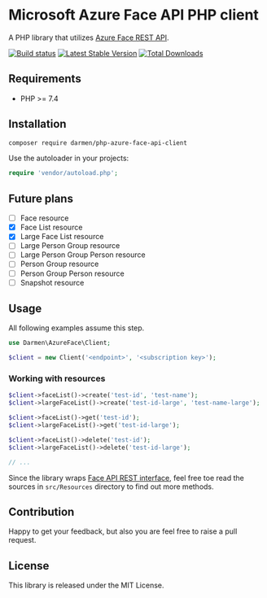 # Microsoft Azure Face API PHP client

A PHP library that utilizes [Azure Face REST API](https://docs.microsoft.com/en-us/rest/api/face/).

[![Build status](https://github.com/darmen/php-azure-face-api-client/workflows/Tests/badge.svg)](https://github.com/darmen/php-azure-face-api-client/actions)
[![Latest Stable Version](http://poser.pugx.org/darmen/php-azure-face-api-client/v/stable)](https://packagist.org/packages/darmen/php-azure-face-api-client)
[![Total Downloads](http://poser.pugx.org/darmen/php-azure-face-api-client/downloads)](https://packagist.org/packages/darmen/php-azure-face-api-client)

## Requirements

* PHP >= 7.4

## Installation

```bash
composer require darmen/php-azure-face-api-client
```

Use the autoloader in your projects:

```php
require 'vendor/autoload.php';
```

## Future plans
- [ ] Face resource 
- [x] Face List resource
- [x] Large Face List resource
- [ ] Large Person Group resource 
- [ ] Large Person Group Person resource 
- [ ] Person Group resource 
- [ ] Person Group Person resource 
- [ ] Snapshot resource 

## Usage

All following examples assume this step.

```php
use Darmen\AzureFace\Client;

$client = new Client('<endpoint>', '<subscription key>');
```

### Working with resources
```php
$client->faceList()->create('test-id', 'test-name');
$client->largeFaceList()->create('test-id-large', 'test-name-large');

$client->faceList()->get('test-id');
$client->largeFaceList()->get('test-id-large');

$client->faceList()->delete('test-id');
$client->largeFaceList()->delete('test-id-large');

// ...

```

Since the library wraps [Face API REST interface](https://docs.microsoft.com/en-us/rest/api/face/), feel free toe read the sources in `src/Resources` directory to find out more methods.

## Contribution

Happy to get your feedback, but also you are feel free to raise a pull request.

## License

This library is released under the MIT License.
